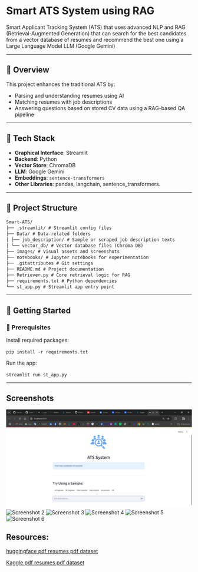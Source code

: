 # Smart ATS System using RAG

Smart Applicant Tracking System (ATS) that uses advanced NLP and RAG (Retrieval-Augmented Generation) that can search for the best candidates from a vector database of resumes and recommend the best one using a Large Language Model LLM (Google Gemini)

---


## 📌 Overview

This project enhances the traditional ATS by:
- Parsing and understanding resumes using AI
- Matching resumes with job descriptions
- Answering questions based on stored CV data using a RAG-based QA pipeline

---

## 🧠 Tech Stack

- **Graphical Interface**: Streamlit
- **Backend**: Python
- **Vector Store**: ChromaDB
- **LLM**: Google Gemini
- **Embeddings**: `sentence-transformers`
- **Other Libraries**: pandas, langchain, sentence_transformers.

---

## 📂 Project Structure

```
Smart-ATS/
├── .streamlit/ # Streamlit config files
├── Data/ # Data-related folders
│ ├── job_description/ # Sample or scraped job description texts
│ └── vector_db/ # Vector database files (Chroma DB)
├── images/ # Visual assets and screenshots
├── notebooks/ # Jupyter notebooks for experimentation
├── .gitattributes # Git settings
├── README.md # Project documentation
├── Retriever.py # Core retrieval logic for RAG
├── requirements.txt # Python dependencies
└── st_app.py # Streamlit app entry point
```

---

## 🚀 Getting Started

### 🔧 Prerequisites

Install required packages:

`pip install -r requirements.txt`

Run the app:

`streamlit run st_app.py`

---

## Screenshots

![Screenshot 1](images/Screenshot1.png)
![Screenshot 2]("images/Screenshot2.png")
![Screenshot 3]("images/Screenshot3.png")
![Screenshot 4]("images/Screenshot4.png")
![Screenshot 5]("images/Screenshot5.png")
![Screenshot 6]("images/Screenshot6.png")



## Resources:

[huggingface pdf resumes pdf dataset](https://huggingface.co/datasets/d4rk3r/resumes-raw-pdf)

[Kaggle pdf resumes pdf dataset](https://www.kaggle.com/datasets/snehaanbhawal/resume-dataset?resource=download)
